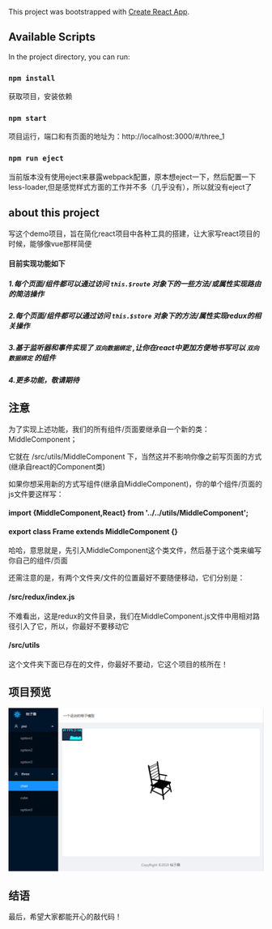 This project was bootstrapped with [Create React App](https://github.com/facebook/create-react-app).

## Available Scripts

In the project directory, you can run:

### `npm install`

获取项目，安装依赖

### `npm start`

项目运行，端口和有页面的地址为：http://localhost:3000/#/three_1

### `npm run eject`

当前版本没有使用eject来暴露webpack配置，原本想eject一下，然后配置一下less-loader,但是感觉样式方面的工作并不多（几乎没有），所以就没有eject了

## about this project

写这个demo项目，旨在简化react项目中各种工具的搭建，让大家写react项目的时候，能够像vue那样简便

#### 目前实现功能如下

##### 1.每个页面/组件都可以通过访问 `this.$route` 对象下的一些方法/或属性实现路由的简洁操作

##### 2.每个页面/组件都可以通过访问 `this.$store` 对象下的方法/属性实现redux的相关操作

##### 3.基于监听器和事件实现了 `双向数据绑定` ,让你在react中更加方便地书写可以 `双向数据绑定` 的组件

##### 4.更多功能，敬请期待


## 注意
为了实现上述功能，我们的所有组件/页面要继承自一个新的类：MiddleComponent；

它就在 /src/utils/MiddleComponent 下，当然这并不影响你像之前写页面的方式(继承自react的Component类)

如果你想采用新的方式写组件(继承自MiddleComponent)，你的单个组件/页面的js文件要这样写：

#### import {MiddleComponent,React} from '../../utils/MiddleComponent';
#### export class Frame extends MiddleComponent {}

哈哈，意思就是，先引入MiddleComponent这个类文件，然后基于这个类来编写你自己的组件/页面

还需注意的是，有两个文件夹/文件的位置最好不要随便移动，它们分别是：

#### /src/redux/index.js  
不难看出，这是redux的文件目录，我们在MiddleComponent.js文件中用相对路径引入了它，所以，你最好不要移动它

#### /src/utils  
这个文件夹下面已存在的文件，你最好不要动，它这个项目的核所在！

## 项目预览

![avatar](/public/temp.jpg)

## 结语
最后，希望大家都能开心的敲代码！

